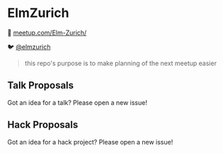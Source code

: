 # ElmZurich

:date: [meetup.com/Elm-Zurich/](https://meetup.com/Elm-Zurich/)

:bird: [@elmzurich](https://twitter.com/elmzurich)

> this repo's purpose is to make planning of the next meetup easier

## Talk Proposals

Got an idea for a talk? Please open a new issue!

## Hack Proposals

Got an idea for a hack project? Please open a new issue!

